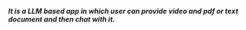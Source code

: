 ***It is a LLM based app in which user can provide video and pdf or text document and then chat with it.***
